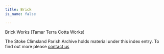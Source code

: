 ```yaml
---
title: Brick
is_name: false

---
```


Brick Works (Tamar Terra Cotta Works)


The Stoke Climsland Parish Archive holds material under this index entry. To find out more please [contact us](/contact/)
